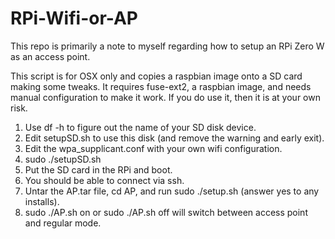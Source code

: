 # RPi-Wifi-or-AP

This repo is primarily a note to myself regarding how to setup an RPi Zero W as an access point.

This script is for OSX only and copies a raspbian image onto a SD card making some tweaks.
It requires fuse-ext2, a raspbian image, and needs manual configuration to make it work.
If you do use it, then it is at your own risk.

1. Use df -h to figure out the name of your SD disk device.
2. Edit setupSD.sh to use this disk (and remove the warning and early exit).
3. Edit the wpa_supplicant.conf with your own wifi configuration.
4. sudo ./setupSD.sh
5. Put the SD card in the RPi and boot.
6. You should be able to connect via ssh.
7. Untar the AP.tar file, cd AP, and run sudo ./setup.sh (answer yes to any installs).
8. sudo ./AP.sh on or sudo ./AP.sh off will switch between access point and regular mode.
